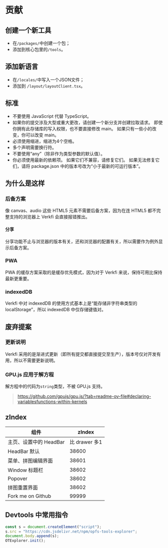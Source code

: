 # 贡献

## 创建一个新工具

- 在`/packages/`中创建一个包；
- 添加到核心包里的`/tools`。

## 添加新语言

- 在`/locales/`中写入一个JSON文件；
- 添加到 `/layout/layoutClient.tsx`。

## 标准

- 不要使用 JavaScript 代替 TypeScript。
- 如果你的提交涉及大型或重大更改，请创建一个新分支并创建拉取请求。
   即使你拥有此存储库的写入权限，也不要直接修改 main。
   如果只有一些小的改变，你可以改变 main。
- 必须使用缩进，缩进为4个空格。
- 多个声明需要换行符。
- 不要使用“any”（除非作为类型参数的默认值）。
- 你必须使用最新的依赖项。 如果它们不兼容，请修复它们。
  如果无法修复它们，请将 package.json 中的版本号改为“小于最新的可运行版本”。

## 为什么是这样

### 后备方案

像 canvas、audio 这些 HTML5 元素不需要后备方案，因为在连 HTML5 都不完整支持的浏览器上 Verkfi 会直接报错推出。

#### 分享

分享功能不止与浏览器的版本有关，还和浏览器的配置有关，所以需要作为例外显示后备方案。

### PWA

PWA 的缓存方案采取的是缓存优先模式，因为对于 Verkfi 来说，保持可用比保持最新更重要。

### indexedDB

Verkfi 中对 indexedDB 的使用方式基本上是“能存储非字符串类型的 localStorage”，所以 indexedDB 中仅存储键值对。

## 废弃提案

### 更新说明

Verkfi 采用的是渐进式更新（即所有提交都直接提交至生产），版本号仅对开发有用，所以不需要更新说明。

### GPU.js 应用于解方程

解方程中的代码为`string`类型，不被 GPU.js 支持。
> <https://github.com/gpujs/gpu.js/?tab=readme-ov-file#declaring-variablesfunctions-within-kernels>

## zIndex

| 组件                   | zIndex        |
| ---------------------- | ------------- |
| 主页、设置中的 HeadBar | 比 drawer 多1 |
| HeadBar 默认           | 38600         |
| 菜单、拼图编辑界面     | 38601         |
| Window 标题栏          | 38602         |
| Popover                | 38602         |
| 拼图重置界面           | 38602         |
| Fork me on Github      | 99999         |

## Devtools 中常用指令

```javascript
const s = document.createElement("script");
s.src = "https://cdn.jsdelivr.net/npm/opfs-tools-explorer";
document.body.append(s);
OTExplorer.init();
```

